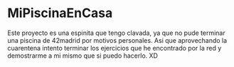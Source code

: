 # MiPiscinaEnCasa

Este proyecto es una espinita que tengo clavada, ya que no pude terminar una piscina de 42madrid por motivos personales.
Asi que aprovechando la cuarentena intento terminar los ejercicios que he encontrado por la red y demostrarme a mi mismo 
que si puedo hacerlo. XD

